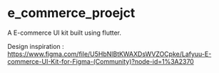 # e_commerce_proejct

A E-commerce UI kit built using flutter.

Design inspiration : https://www.figma.com/file/U5HbNlBtKWAXDsWVZOCpke/Lafyuu-E-commerce-UI-Kit-for-Figma-(Community)?node-id=1%3A2370
